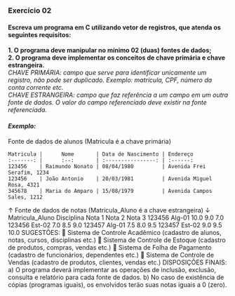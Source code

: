 ### Exercício 02  

#### Escreva um programa em C utilizando vetor de registros, que atenda os seguintes requisitos:  
**1. O programa deve manipular no mínimo 02 (duas) fontes de dados;**  
**2. O programa deve implementar os conceitos de chave primária e chave estrangeira.**  
*CHAVE PRIMÁRIA: campo que serve para identificar unicamente um registro, não pode ser duplicado. Exemplo: matrícula, CPF, número da conta corrente etc.*  
*CHAVE ESTRANGEIRA: campo que faz referência a um campo em um outra fonte de dados. O valor do campo referenciado deve existir na fonte referenciada.*  

#### *Exemplo:*  

Fonte de dados de alunos (Matricula é a chave primária)

    Matricula |      Nome       | Data de Nascimento | Endereço  
    :-------: |      :--:       | :----------------: | :------:
    123456    | Raimundo Nonato | 08/04/1980         | Avenida Frei Serafim, 1234 
    123456    | João Antonio    | 20/03/1981         | Avenida Miguel Rosa, 4321
    345678    | Maria do Amparo | 15/08/1979         | Avenida Campos Sales, 1212  

↑
Fonte de dados de notas (Matricula_Aluno é a chave estrangeira)
↓
Matricula_Aluno
Disciplina
Nota 1
Nota 2
Nota 3
123456
Alg-01
10.0
9.0
7.0
123456
Est-02
7.0
8.5
9.0 123457
Alg-01
7.5
8.0
9.5 123457
Est-02
9.0
9.5
10.0
SUGESTÕES:
 Sistema de Controle Acadêmico (cadastro de alunos, notas, cursos, disciplinas etc.)
 Sistema de Controle de Estoque (cadastro de produtos, compras, vendas etc.)
 Sistema de Folha de Pagamento (cadastro de funcionários, dependentes etc.)
 Sistema de Controle de Vendas (cadastro de produtos, clientes, vendas etc.)
DISPOSIÇÕES FINAIS:
a) O programa deverá implementar as operações de inclusão, exclusão, consulta e relatório para cada fonte de dados.
b) No caso de existência de cópias (programas iguais), os envolvidos terão suas notas iguais a 0 (zero).